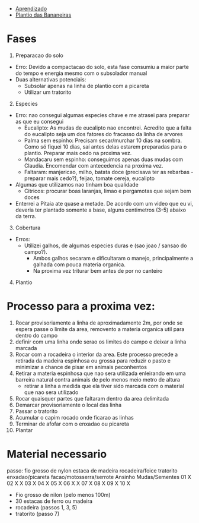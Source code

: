 - [Aprendizado](./aprendizado.md)
- [Plantio das Bananeiras](./bananeiras.md)

# Fases
1. Preparacao do solo
  - Erro: Devido a compactacao do solo, esta fase consumiu a maior parte do tempo e energia mesmo com o subsolador manual
  - Duas alternativas potenciais:
    - Subsolar apenas na linha de plantio com a picareta
    - Utilizar um tratorito
2. Especies
  - Erro: nao consegui algumas especies chave e me atrasei para preparar as que eu consegui
    - Eucalipto: As mudas de eucalipto nao encontrei. Acredito que a falta do eucalipto seja um dos fatores do fracasso da linha de arvores
    - Palma sem espinho: Precisam secar/murchar 10 dias na sombra. Como só fiquei 10 dias, saí antes delas estarem preparadas para o plantio. Preparar mais cedo na proxima vez.
    - Mandacaru sem espinho: conseguimos apenas duas mudas com Claudia. Encomendar com antecedencia na proxima vez.
    - Faltaram: manjericao, milho, batata doce (precisava ter as rebarbas - preparar mais cedo?), feijao, tomate cereja, eucalipto
  - Algumas que utilizamos nao tinham boa qualidade
    - Citricos: procurar boas laranjas, limao e pergamotas que sejam bem doces 
  - Enterrei a Pitaia ate quase a metade. De acordo com um video que eu vi, deveria ter plantado somente a base, alguns centimetros (3-5) abaixo da terra.
3. Cobertura
  - Erros:
    - Utilizei galhos, de algumas especies duras e (sao joao / sansao do campo?). 
      - Ambos galhos secaram e dificultaram o manejo, principalmente a galhada com pouca materia organica.
      - Na proxima vez triturar bem antes de por no canteiro
4. Plantio

# Processo para a proxima vez:
1. Rocar provisoriamente a linha de aproximadamente 2m, por onde se espera passe o limite da area, removento a materia organica util para dentro do campo
2. definir com uma linha onde serao os limites do campo e deixar a linha marcada
3. Rocar com a rocadeira o interior da area. Este processo precede a retirada da madeira espinhosa ou grossa para reduzir o pasto e minimizar a chance de pisar em animais peconhentos
4. Retirar a materia espinhosa que nao sera utilizada enleirando em uma barreira natural contra animais de pelo menos meio metro de altura
   - retirar a linha a medida que ela tiver sido marcada com o material que nao sera utilizado
5. Rocar quaisquer partes que faltaram dentro da area delimitada
6. Demarcar provisoriamente o local das linha
7. Passar o tratorito 
8. Acumular o capim rocado onde ficarao as linhas
9. Terminar de afofar com o enxadao ou picareta
10. Plantar



# Material necessario
passo:    fio grosso de nylon      estaca de madeira       rocadeira/foice        tratorito        enxadao/picareta      facao/motosserra/serrote             Ansinho        Mudas/Sementes
01                                                             X
02                 X                       X
03                                                             X
04                                                                                                                                    X
05                                                             X
06                 X                       X
07                                                             X
08                                                                                                                                                               X
09                                                                                                        X
10                                                                                                                                                                                   X


- Fio grosso de nilon (pelo menos 100m)
- 30 estacas de ferro ou madeira
- rocadeira (passos 1, 3, 5)
- tratorito (passo 7)
